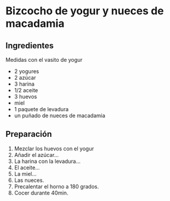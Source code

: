 # Bizcocho de yogur y nueces de macadamia

## Ingredientes

Medidas con el vasito de yogur

- 2 yogures
- 2 azúcar
- 3 harina
- 1/2 aceite
- 3 huevos
- miel
- 1 paquete de levadura
- un puñado de nueces de macadamia

## Preparación

1. Mezclar los huevos con el yogur
2. Añadir el azúcar...
3. La harina con la levadura...
4. El aceite...
5. La miel...
6. Las nueces.
7. Precalentar el horno a 180 grados.
8. Cocer durante 40min.